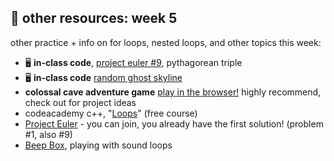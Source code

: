 ## 🤖 other resources: week 5

other practice + info on for loops, nested loops, and other topics this week:
- 🖥️ **in-class code**, [project euler #9](https://replit.com/@mab253/projectEuler-9#main.cpp), pythagorean triple
- 🖥️ **in-class code** [random ghost skyline](https://replit.com/@mab253/ghostSkyline#main.cpp)
- **colossal cave adventure game** [play in the browser!](https://grack.com/demos/adventure/) highly recommend, check out for project ideas
- codeacademy c++, "[Loops](https://www.codecademy.com/courses/learn-c-plus-plus/lessons/cpp-loops/exercises/introduction)" (free course)
- [Project Euler](https://projecteuler.net/) - you can join, you already have the first solution! (problem #1, also #9)
- [Beep Box](https://www.beepbox.co/), playing with sound loops

